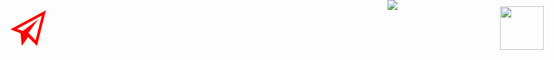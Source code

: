 
<!-- https://fonts.google.com/?subset=latin&sort=alpha&selection.family=Aldrich -->
<link href="https://fonts.googleapis.com/css?family=Aldrich" rel="stylesheet">


<Background>
<!-- <BgClouds color1="#4b8ced" color2="#ffffff" divisions="15" start="70" end="90" /> -->
<BgSlash angle="50deg" color1="#212224" percent1="60%" color2="#4b8ced" percent2="50%" />
</Background>



<CustomText 
content="fdsdsf" 
styles='{
    "background" : "blue",
    "top" : "20px",
    "font-family": "\"Aldrich\", sans-serif"
}' />


<!-- Using image -->
<img src="https://cdn4.buysellads.net/uu/1/41334/1550855401-cc_light.png" style="
min-width:300px;
min-height:400px;
position:fixed;
top:0px;
right:0px;
">

<!-- Using material-icon-theme -->
<img src="./node_modules/material-icon-theme/icons/css.svg" style="
width:70px;
position:fixed;
top:10px;
right:50px;
">

<!-- Using ionicons-theme -->
<img src="./node_modules/ionicons/src/svg/ios-add.svg" style="
width:70px;
position:fixed;
top:10px;
right:50px;
">


<!-- Using inline svg -->
<svg xmlns="http://www.w3.org/2000/svg" viewBox="0 0 512 512" style="
width:70px;
position:fixed;
top:10px;
left:50px;
fill: red;
">
<path d="M48 270.9l118.9 44.6L181.7 464 256 360l104 104L464 48 48 270.9zm294.9 126L260 313.4 374.9 152 193.6 289.8 124.9 265l291-156.2-73 288.1z"/>
</svg>